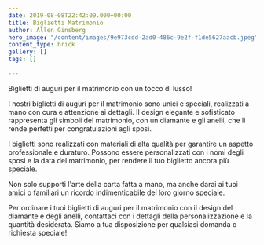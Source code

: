 ```yaml
---
date: 2019-08-08T22:42:09.000+00:00
title: Biglietti Matrimonio
author: Allen Ginsberg
hero_image: "/content/images/9e973cdd-2ad0-486c-9e2f-f1de5627aacb.jpeg"
content_type: brick
gallery: []
tags: []

---
```

 Biglietti di auguri per il matrimonio con un tocco di lusso!

I nostri biglietti di auguri per il matrimonio sono unici e speciali, realizzati a mano con cura e attenzione ai dettagli. Il design elegante e sofisticato rappresenta gli simboli del matrimonio, con un diamante e gli anelli, che li rende perfetti per congratulazioni agli sposi.

I biglietti sono realizzati con materiali di alta qualità per garantire un aspetto professionale e duraturo. Possono essere personalizzati con i nomi degli sposi e la data del matrimonio, per rendere il tuo biglietto ancora più speciale.

Non solo supporti l'arte della carta fatta a mano, ma anche darai ai tuoi amici o familiari un ricordo indimenticabile del loro giorno speciale.

Per ordinare i tuoi biglietti di auguri per il matrimonio con il design del diamante e degli anelli, contattaci con i dettagli della personalizzazione e la quantità desiderata. Siamo a tua disposizione per qualsiasi domanda o richiesta speciale!